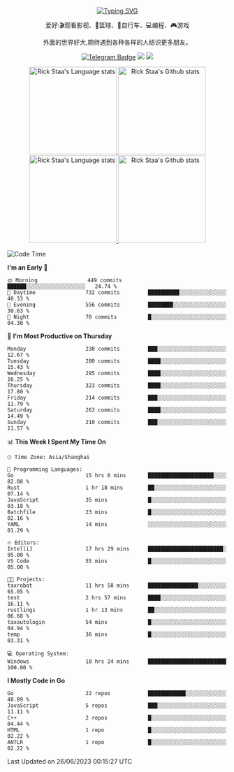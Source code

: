 <div align="center"> 

[![Typing SVG](https://readme-typing-svg.herokuapp.com?size=25&duration=2500&color=eeeeee&vCenter=true&width=200&height=40&lines=Hi+there+%F0%9F%91%8B%F0%9F%8F%BB;I'm+DanBai)](https://git.io/typing-svg)

爱好:🎬观看影视、🏀篮球、🚴自行车、💻编程、🎮游戏

外面的世界好大,期待遇到各种各样的人结识更多朋友。

[![Telegram Badge](https://img.shields.io/badge/-Telegram-blue?style=flat&logo=Telegram&logoColor=white)](https://t.me/danbai9420) 
[![](https://img.shields.io/badge/-Blog-brightgreen?style=flat&logo=Blogger&logoColor=white)](https://p00q.cn)
[![](https://img.shields.io/badge/-Email-red?style=flat&logo=Mail.Ru&logoColor=white)](mailto:danbai@88.com)
</div>

<!-- Light Mode -->
<div align="center"> 
<a href="https://github.com/anuraghazra/github-readme-stats#gh-light-mode-only">
<img height=200 src="https://github-readme-stats.vercel.app/api/top-langs/?username=danbai225&layout=compact&langs_count=10&hide_border=1&role=OWNER,COLLABORATOR#gh-light-mode-only" alt="Rick Staa's Language stats" />
</a>
<a href="https://github.com/anuraghazra/github-readme-stats#gh-light-mode-only">
<img height=200 src="https://github-readme-stats.vercel.app/api?username=danbai225&show_icons=true&count_private=true&line_height=28&hide_border=1&include_all_commits=true&card_width=450&role=OWNER,COLLABORATOR&exclude_repo=github-readme-stats#gh-light-mode-only" alt="Rick Staa's Github stats" />
</a>
</div>

<!-- Dark Mode -->
<div align="center"> 
<a href="https://github.com/anuraghazra/github-readme-stats#gh-dark-mode-only">
<img height=200 src="https://github-readme-stats.vercel.app/api/top-langs/?username=danbai225&layout=compact&langs_count=10&hide_border=1&role=OWNER,COLLABORATOR&theme=github_dark#gh-dark-mode-only" alt="Rick Staa's Language stats" />
</a>
<a href="https://github.com/anuraghazra/github-readme-stats#gh-dark-mode-only">
<img height=200 src="https://github-readme-stats.vercel.app/api?username=danbai225&show_icons=true&count_private=true&line_height=28&hide_border=1&include_all_commits=true&card_width=450&role=OWNER,COLLABORATOR&exclude_repo=github-readme-stats&theme=github_dark#gh-dark-mode-only" alt="Rick Staa's Github stats" />
</a>
</div>

<!--START_SECTION:waka-->
![Code Time](http://img.shields.io/badge/Code%20Time-481%20hrs%206%20mins-blue)

**I'm an Early 🐤** 

```text
🌞 Morning                449 commits         ██████░░░░░░░░░░░░░░░░░░░   24.74 % 
🌆 Daytime                732 commits         ██████████░░░░░░░░░░░░░░░   40.33 % 
🌃 Evening                556 commits         ████████░░░░░░░░░░░░░░░░░   30.63 % 
🌙 Night                  78 commits          █░░░░░░░░░░░░░░░░░░░░░░░░   04.30 % 
```
📅 **I'm Most Productive on Thursday** 

```text
Monday                   230 commits         ███░░░░░░░░░░░░░░░░░░░░░░   12.67 % 
Tuesday                  280 commits         ████░░░░░░░░░░░░░░░░░░░░░   15.43 % 
Wednesday                295 commits         ████░░░░░░░░░░░░░░░░░░░░░   16.25 % 
Thursday                 323 commits         ████░░░░░░░░░░░░░░░░░░░░░   17.80 % 
Friday                   214 commits         ███░░░░░░░░░░░░░░░░░░░░░░   11.79 % 
Saturday                 263 commits         ████░░░░░░░░░░░░░░░░░░░░░   14.49 % 
Sunday                   210 commits         ███░░░░░░░░░░░░░░░░░░░░░░   11.57 % 
```


📊 **This Week I Spent My Time On** 

```text
🕑︎ Time Zone: Asia/Shanghai

💬 Programming Languages: 
Go                       15 hrs 6 mins       █████████████████████░░░░   82.08 % 
Rust                     1 hr 18 mins        ██░░░░░░░░░░░░░░░░░░░░░░░   07.14 % 
JavaScript               35 mins             █░░░░░░░░░░░░░░░░░░░░░░░░   03.18 % 
Batchfile                23 mins             █░░░░░░░░░░░░░░░░░░░░░░░░   02.16 % 
YAML                     14 mins             ░░░░░░░░░░░░░░░░░░░░░░░░░   01.29 % 

🔥 Editors: 
IntelliJ                 17 hrs 29 mins      ████████████████████████░   95.00 % 
VS Code                  55 mins             █░░░░░░░░░░░░░░░░░░░░░░░░   05.00 % 

🐱‍💻 Projects: 
taxrobot                 11 hrs 58 mins      ████████████████░░░░░░░░░   65.05 % 
test                     2 hrs 57 mins       ████░░░░░░░░░░░░░░░░░░░░░   16.11 % 
rustlings                1 hr 13 mins        ██░░░░░░░░░░░░░░░░░░░░░░░   06.68 % 
taxautologin             54 mins             █░░░░░░░░░░░░░░░░░░░░░░░░   04.94 % 
temp                     36 mins             █░░░░░░░░░░░░░░░░░░░░░░░░   03.31 % 

💻 Operating System: 
Windows                  18 hrs 24 mins      █████████████████████████   100.00 % 
```

**I Mostly Code in Go** 

```text
Go                       22 repos            ████████████░░░░░░░░░░░░░   48.89 % 
JavaScript               5 repos             ███░░░░░░░░░░░░░░░░░░░░░░   11.11 % 
C++                      2 repos             █░░░░░░░░░░░░░░░░░░░░░░░░   04.44 % 
HTML                     1 repo              █░░░░░░░░░░░░░░░░░░░░░░░░   02.22 % 
ANTLR                    1 repo              █░░░░░░░░░░░░░░░░░░░░░░░░   02.22 % 
```




 Last Updated on 26/06/2023 00:15:27 UTC
<!--END_SECTION:waka-->
